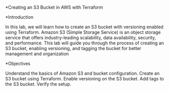 *Creating an S3 Bucket in AWS with Terraform

*Introduction

In this lab, we will learn how to create an S3 bucket with versioning enabled using Terraform. Amazon S3 (Simple Storage Service) is an object storage service that offers industry-leading scalability, data availability, security, and performance. This lab will guide you through the process of creating an S3 bucket, enabling versioning, and tagging the bucket for better management and organization

*Objectives


Understand the basics of Amazon S3 and bucket configuration.
Create an S3 bucket using Terraform.
Enable versioning on the S3 bucket.
Add tags to the S3 bucket.
Verify the setup.